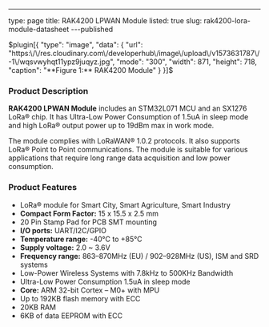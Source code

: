 ---
type: page
title: RAK4200 LPWAN Module
listed: true
slug: rak4200-lora-module-datasheet
---published

$plugin[{
    "type": "image",
    "data": {
        "url": "https:\/\/res.cloudinary.com\/developerhub\/image\/upload\/v1573631787\/-1\/wqsvwyhqt11ypz9juqyz.jpg",
        "mode": "300",
        "width": 871,
        "height": 718,
        "caption": "**Figure 1:** RAK4200 Module"
    }
}]$

### Product Description

**RAK4200 LPWAN  Module** includes an STM32L071 MCU and an SX1276 LoRa® chip. It has
Ultra-Low Power Consumption of 1.5uA in sleep mode and high LoRa® output power up to
19dBm max in work mode.

The module complies with LoRaWAN® 1.0.2 protocols. It also supports LoRa® Point to Point communications. The module is suitable for various applications that require long range data acquisition and low power consumption.

### Product Features

- LoRa® module for Smart City, Smart Agriculture, Smart Industry
- **Compact Form Factor:** 15 x 15.5 x 2.5 mm
- 20 Pin Stamp Pad for PCB SMT mounting
- **I/O ports:** UART/I2C/GPIO
- **Temperature range:** -40°C to +85°C
- **Supply voltage:** 2.0 ~ 3.6V
- **Frequency range:** 863–870MHz (EU) / 902–928MHz (US), ISM and SRD systems
- Low-Power Wireless Systems with 7.8kHz to 500KHz Bandwidth
- Ultra-Low Power Consumption 1.5uA in sleep mode
- **Core:** ARM 32-bit Cortex – M0+ with MPU
- Up to 192KB flash memory with ECC
- 20KB RAM
- 6KB of data EEPROM with ECC

